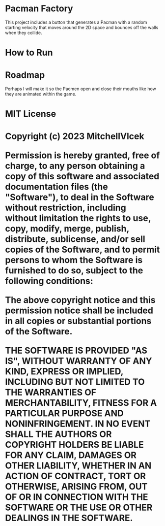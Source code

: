 <h1>Pacman Factory</h1>
This project includes a button that generates a Pacman with a random starting velocity that moves around the 2D space and bounces off the walls when they collide.
<h1>How to Run</h1>

<h1>Roadmap</h1>
Perhaps I will make it so the Pacmen open and close their mouths like how they are animated within the game.

<h1>MIT License<h1>

Copyright (c) 2023 MitchellVlcek

Permission is hereby granted, free of charge, to any person obtaining a copy
of this software and associated documentation files (the "Software"), to deal
in the Software without restriction, including without limitation the rights
to use, copy, modify, merge, publish, distribute, sublicense, and/or sell
copies of the Software, and to permit persons to whom the Software is
furnished to do so, subject to the following conditions:

The above copyright notice and this permission notice shall be included in all
copies or substantial portions of the Software.

THE SOFTWARE IS PROVIDED "AS IS", WITHOUT WARRANTY OF ANY KIND, EXPRESS OR
IMPLIED, INCLUDING BUT NOT LIMITED TO THE WARRANTIES OF MERCHANTABILITY,
FITNESS FOR A PARTICULAR PURPOSE AND NONINFRINGEMENT. IN NO EVENT SHALL THE
AUTHORS OR COPYRIGHT HOLDERS BE LIABLE FOR ANY CLAIM, DAMAGES OR OTHER
LIABILITY, WHETHER IN AN ACTION OF CONTRACT, TORT OR OTHERWISE, ARISING FROM,
OUT OF OR IN CONNECTION WITH THE SOFTWARE OR THE USE OR OTHER DEALINGS IN THE
SOFTWARE.
